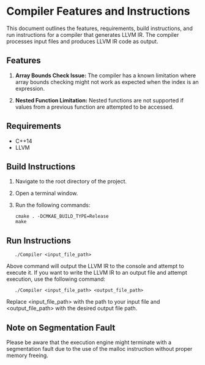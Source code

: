 # Compiler Features and Instructions

This document outlines the features, requirements, build instructions, and run instructions for a compiler that generates LLVM IR. The compiler processes input files and produces LLVM IR code as output.

## Features

1. **Array Bounds Check Issue:** The compiler has a known limitation where array bounds checking might not work as expected when the index is an expression.

2. **Nested Function Limitation:** Nested functions are not supported if values from a previous function are attempted to be accessed.

## Requirements

- C++14
- LLVM

## Build Instructions

1. Navigate to the root directory of the project.
2. Open a terminal window.
3. Run the following commands:


       cmake . -DCMKAE_BUILD_TYPE=Release
       make

## Run Instructions

       ./Compiler <input_file_path>

  Above command will output the LLVM IR to the console and attempt to execute it. If you want to write the LLVM IR to an output file and attempt execution, use the following command:
  
       ./Compiler <input_file_path> <output_file_path>

  Replace <input_file_path> with the path to your input file and <output_file_path> with the desired output file path.

## Note on Segmentation Fault

Please be aware that the execution engine might terminate with a segmentation fault due to the use of the malloc instruction without proper memory freeing.

